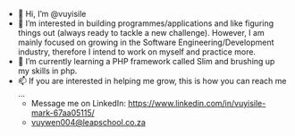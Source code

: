 - 👋 Hi, I’m @vuyisile
- 👀 I’m interested in building programmes/applications and like figuring things out (always ready to tackle a new challenge). However, I am mainly focused on growing in the Software Engineering/Development industry, therefore I intend to work on myself and practice more.
- 🌱 I’m currently learning a PHP framework called Slim and brushing up my skills in php. 
- 📫 If you are interested in helping me grow, this is how you can reach me ...
  - Message me on LinkedIn: https://www.linkedin.com/in/vuyisile-mark-67aa05115/
  - vuywen004@leapschool.co.za

<!---
vuyisile/vuyisile is a ✨ special ✨ repository because its `README.md` (this file) appears on your GitHub profile.
You can click the Preview link to take a look at your changes.
--->
